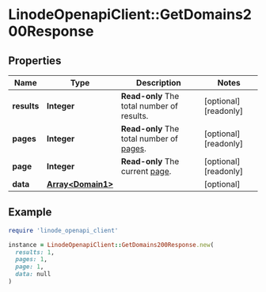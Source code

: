 # LinodeOpenapiClient::GetDomains200Response

## Properties

| Name | Type | Description | Notes |
| ---- | ---- | ----------- | ----- |
| **results** | **Integer** | __Read-only__ The total number of results. | [optional][readonly] |
| **pages** | **Integer** | __Read-only__ The total number of [pages](https://techdocs.akamai.com/linode-api/reference/pagination). | [optional][readonly] |
| **page** | **Integer** | __Read-only__ The current [page](https://techdocs.akamai.com/linode-api/reference/pagination). | [optional][readonly] |
| **data** | [**Array&lt;Domain1&gt;**](Domain1.md) |  | [optional] |

## Example

```ruby
require 'linode_openapi_client'

instance = LinodeOpenapiClient::GetDomains200Response.new(
  results: 1,
  pages: 1,
  page: 1,
  data: null
)
```

